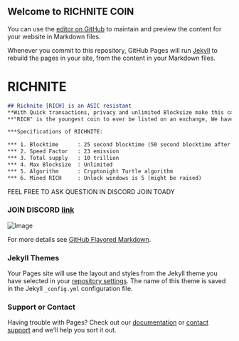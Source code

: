 ## Welcome to RICHNITE COIN

You can use the [editor on GitHub](https://github.com/rockstar0009/lolo/edit/master/README.md) to maintain and preview the content for your website in Markdown files.

Whenever you commit to this repository, GitHub Pages will run [Jekyll](https://jekyllrb.com/) to rebuild the pages in your site, from the content in your Markdown files.



# RICHNITE


```markdown
## Richnite [RICH] is an ASIC resistant
**With Quick transactions, privacy and unlimited Blocksize make this coin perfect for paying anyone, anywhere.
**"RICH" is the youngest coin to ever be listed on an exchange, We have builds for Windows, Apple, and Ubuntu Linux.

***Specifications of RICHNITE: 

*** 1. Blocktime      : 25 second blocktime (50 second blocktime after block 100000)
*** 2. Speed Factor   : 23 emission 
*** 3. Total supply   : 10 trillion
*** 4. Max Blocksize  : Unlimited
*** 5. Algorithm      : Cryptonight Turtle algorithm  
*** 6. Mined RICH     : Unlock windows is 5 (might be raised)


```
FEEL FREE TO ASK QUESTION IN DISCORD JOIN TOADY

### JOIN DISCORD [link](https://discord.gg/m7rdznM)
![Image](src)


For more details see [GitHub Flavored Markdown](https://guides.github.com/features/mastering-markdown/).

### Jekyll Themes

Your Pages site will use the layout and styles from the Jekyll theme you have selected in your [repository settings](https://github.com/rockstar0009/lolo/settings). The name of this theme is saved in the Jekyll `_config.yml` configuration file.

### Support or Contact

Having trouble with Pages? Check out our [documentation](https://help.github.com/categories/github-pages-basics/) or [contact support](https://github.com/contact) and we’ll help you sort it out.
